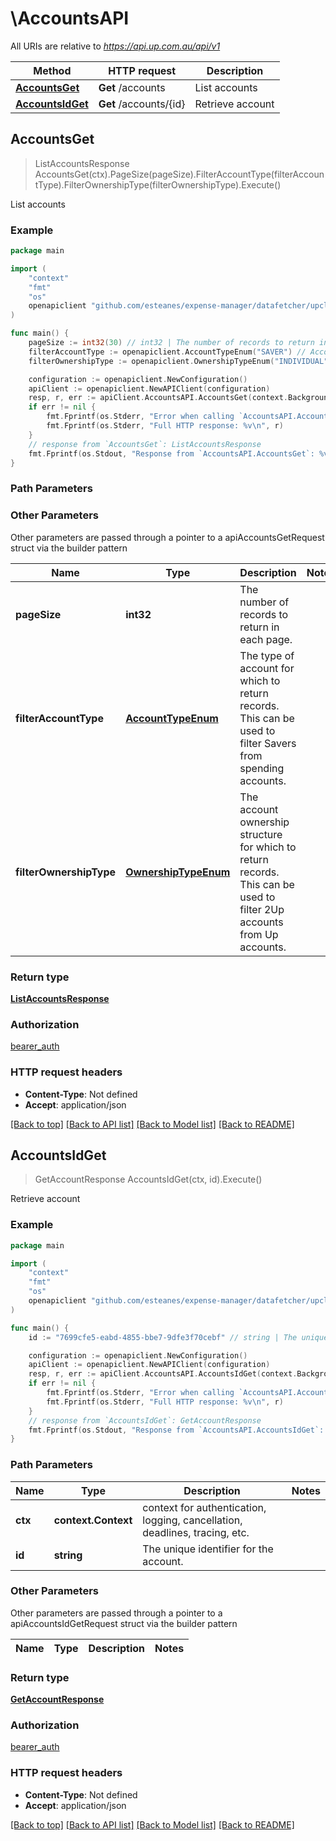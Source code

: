 # \AccountsAPI

All URIs are relative to *https://api.up.com.au/api/v1*

Method | HTTP request | Description
------------- | ------------- | -------------
[**AccountsGet**](AccountsAPI.md#AccountsGet) | **Get** /accounts | List accounts
[**AccountsIdGet**](AccountsAPI.md#AccountsIdGet) | **Get** /accounts/{id} | Retrieve account



## AccountsGet

> ListAccountsResponse AccountsGet(ctx).PageSize(pageSize).FilterAccountType(filterAccountType).FilterOwnershipType(filterOwnershipType).Execute()

List accounts



### Example

```go
package main

import (
	"context"
	"fmt"
	"os"
	openapiclient "github.com/esteanes/expense-manager/datafetcher/upclient"
)

func main() {
	pageSize := int32(30) // int32 | The number of records to return in each page.  (optional)
	filterAccountType := openapiclient.AccountTypeEnum("SAVER") // AccountTypeEnum | The type of account for which to return records. This can be used to filter Savers from spending accounts.  (optional)
	filterOwnershipType := openapiclient.OwnershipTypeEnum("INDIVIDUAL") // OwnershipTypeEnum | The account ownership structure for which to return records. This can be used to filter 2Up accounts from Up accounts.  (optional)

	configuration := openapiclient.NewConfiguration()
	apiClient := openapiclient.NewAPIClient(configuration)
	resp, r, err := apiClient.AccountsAPI.AccountsGet(context.Background()).PageSize(pageSize).FilterAccountType(filterAccountType).FilterOwnershipType(filterOwnershipType).Execute()
	if err != nil {
		fmt.Fprintf(os.Stderr, "Error when calling `AccountsAPI.AccountsGet``: %v\n", err)
		fmt.Fprintf(os.Stderr, "Full HTTP response: %v\n", r)
	}
	// response from `AccountsGet`: ListAccountsResponse
	fmt.Fprintf(os.Stdout, "Response from `AccountsAPI.AccountsGet`: %v\n", resp)
}
```

### Path Parameters



### Other Parameters

Other parameters are passed through a pointer to a apiAccountsGetRequest struct via the builder pattern


Name | Type | Description  | Notes
------------- | ------------- | ------------- | -------------
 **pageSize** | **int32** | The number of records to return in each page.  | 
 **filterAccountType** | [**AccountTypeEnum**](AccountTypeEnum.md) | The type of account for which to return records. This can be used to filter Savers from spending accounts.  | 
 **filterOwnershipType** | [**OwnershipTypeEnum**](OwnershipTypeEnum.md) | The account ownership structure for which to return records. This can be used to filter 2Up accounts from Up accounts.  | 

### Return type

[**ListAccountsResponse**](ListAccountsResponse.md)

### Authorization

[bearer_auth](../README.md#bearer_auth)

### HTTP request headers

- **Content-Type**: Not defined
- **Accept**: application/json

[[Back to top]](#) [[Back to API list]](../README.md#documentation-for-api-endpoints)
[[Back to Model list]](../README.md#documentation-for-models)
[[Back to README]](../README.md)


## AccountsIdGet

> GetAccountResponse AccountsIdGet(ctx, id).Execute()

Retrieve account



### Example

```go
package main

import (
	"context"
	"fmt"
	"os"
	openapiclient "github.com/esteanes/expense-manager/datafetcher/upclient"
)

func main() {
	id := "7699cfe5-eabd-4855-bbe7-9dfe3f70cebf" // string | The unique identifier for the account. 

	configuration := openapiclient.NewConfiguration()
	apiClient := openapiclient.NewAPIClient(configuration)
	resp, r, err := apiClient.AccountsAPI.AccountsIdGet(context.Background(), id).Execute()
	if err != nil {
		fmt.Fprintf(os.Stderr, "Error when calling `AccountsAPI.AccountsIdGet``: %v\n", err)
		fmt.Fprintf(os.Stderr, "Full HTTP response: %v\n", r)
	}
	// response from `AccountsIdGet`: GetAccountResponse
	fmt.Fprintf(os.Stdout, "Response from `AccountsAPI.AccountsIdGet`: %v\n", resp)
}
```

### Path Parameters


Name | Type | Description  | Notes
------------- | ------------- | ------------- | -------------
**ctx** | **context.Context** | context for authentication, logging, cancellation, deadlines, tracing, etc.
**id** | **string** | The unique identifier for the account.  | 

### Other Parameters

Other parameters are passed through a pointer to a apiAccountsIdGetRequest struct via the builder pattern


Name | Type | Description  | Notes
------------- | ------------- | ------------- | -------------


### Return type

[**GetAccountResponse**](GetAccountResponse.md)

### Authorization

[bearer_auth](../README.md#bearer_auth)

### HTTP request headers

- **Content-Type**: Not defined
- **Accept**: application/json

[[Back to top]](#) [[Back to API list]](../README.md#documentation-for-api-endpoints)
[[Back to Model list]](../README.md#documentation-for-models)
[[Back to README]](../README.md)

